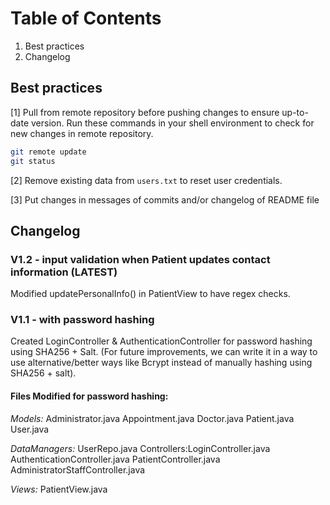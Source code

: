 # Table of Contents
1. Best practices
2. Changelog

## Best practices

[1] Pull from remote repository before pushing changes to ensure up-to-date version.
Run these commands in your shell environment to check for new changes in remote repository.
```bash
git remote update
git status
```

[2] Remove existing data from `users.txt` to reset user credentials.

[3] Put changes in messages of commits and/or changelog of README file


## Changelog

### V1.2 - input validation when Patient updates contact information (LATEST)
Modified updatePersonalInfo() in PatientView to have regex checks.

### V1.1 - with password hashing
Created LoginController & AuthenticationController for password hashing using SHA256 + Salt.
 (For future improvements, we can write it in a way to use alternative/better ways like Bcrypt instead of manually hashing using SHA256 + salt).

#### Files Modified for password hashing:

_Models:_
Administrator.java
Appointment.java
Doctor.java
Patient.java
User.java

_DataManagers:_
UserRepo.java
Controllers:LoginController.java
AuthenticationController.java
PatientController.java
AdministratorStaffController.java

_Views:_
PatientView.java